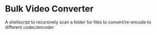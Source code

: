 # Bulk Video Converter
A shellscript to recursively scan a folder for files to convert/re-encode to different codec/encoder
